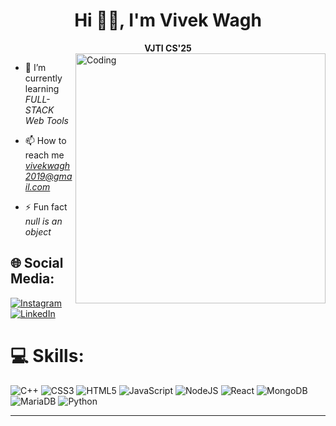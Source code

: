 <h1 align="center">Hi 👋🏻, I'm Vivek Wagh</h1>
<div align="center"><strong >VJTI CS'25</strong></div>

<img align="right" alt="Coding" width="400" src="https://media.giphy.com/media/i4MAH84pqe2m2aVojc/giphy.gif?cid=ecf05e47b14yeiaqjv2n3zegnq3jznipi6m9yxh63u8j2jwo&ep=v1_gifs_search&rid=giphy.gif&ct=g">

- 🌱 I’m currently learning _FULL-STACK Web Tools_

- 📫 How to reach me *vivekwagh2019@gmail.com*

- ⚡ Fun fact _null is an object_

## 🌐 Social Media:

[![Instagram](https://img.shields.io/badge/Instagram-%23E4405F.svg?logo=Instagram&logoColor=white)](https://instagram.com/k_u_n_a_l_1) [![LinkedIn](https://img.shields.io/badge/LinkedIn-%230077B5.svg?logo=linkedin&logoColor=white)](https://linkedin.com/in/kunalgoudani)

# 💻 Skills:

![C++](https://img.shields.io/badge/c++-%2300599C.svg?style=for-the-badge&logo=c%2B%2B&logoColor=white) ![CSS3](https://img.shields.io/badge/css3-%231572B6.svg?style=for-the-badge&logo=css3&logoColor=white) ![HTML5](https://img.shields.io/badge/html5-%23E34F26.svg?style=for-the-badge&logo=html5&logoColor=white) ![JavaScript](https://img.shields.io/badge/javascript-%23323330.svg?style=for-the-badge&logo=javascript&logoColor=%23F7DF1E) ![NodeJS](https://img.shields.io/badge/node.js-6DA55F?style=for-the-badge&logo=node.js&logoColor=white) ![React](https://img.shields.io/badge/react-%2320232a.svg?style=for-the-badge&logo=react&logoColor=%2361DAFB) ![MongoDB](https://img.shields.io/badge/MongoDB-%234ea94b.svg?style=for-the-badge&logo=mongodb&logoColor=white) ![MariaDB](https://img.shields.io/badge/MariaDB-003545?style=for-the-badge&logo=mariadb&logoColor=white)
![Python](https://img.shields.io/badge/python-3670A0?style=for-the-badge&logo=python&logoColor=ffdd54) 

---
